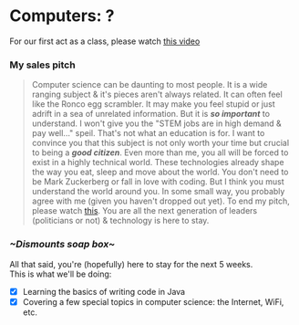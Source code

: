 # Computers: ?
For our first act as a class, please watch [this video](https://youtu.be/GdonmCgg3lE)

### My sales pitch
> Computer science can be daunting to most people. It is a wide ranging subject & it's pieces aren't always related. It can often feel like the Ronco egg scrambler.
> It may make you feel stupid or just adrift in a sea of unrelated information.
> But it is ***so important*** to understand.
> I won't give you the "STEM jobs are in high demand & pay well..." speil. That's not what an education is for. I want to convince you that this subject is not only worth your time but crucial to being a ***good citizen***. Even more than me, you all will be forced to exist in a highly technical world. These technologies
> already shape the way you eat, sleep and move about the world. You don't need to be Mark Zuckerberg or fall in love with coding. But I think you must understand 
> the world around you.  In some small way, you probably agree with me (given you haven't dropped out yet). To end my pitch, please watch [this](https://www.youtube.com/watch?v=ncbb5B85sd0). You are all the next generation of leaders (politicians or not) & technology is here to stay.

### *~Dismounts soap box~*
All that said, you're (hopefully) here to stay for the next 5 weeks.\
This is what we'll be doing:
- [x] Learning the basics of writing code in Java
- [x] Covering a few special topics in computer science: the Internet, WiFi, etc.
